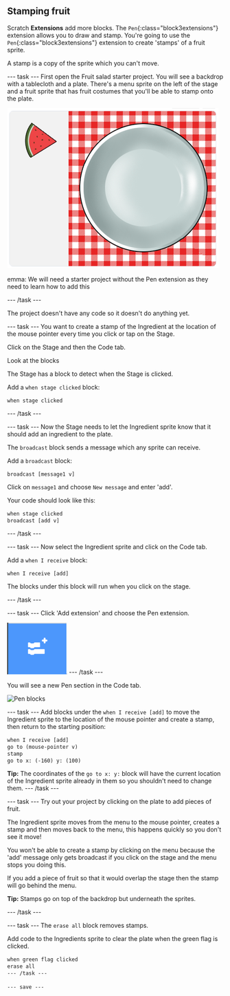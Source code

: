 ## Stamping fruit
Scratch **Extensions** add more blocks. The `Pen`{:class="block3extensions"} extension allows you to draw and stamp. You're going to use the `Pen`{:class="block3extensions"} extension to create 'stamps' of a fruit sprite. 

A stamp is a copy of the sprite which you can't move.

--- task ---
First open the Fruit salad starter project. You will see a backdrop with a tablecloth and a plate. There's a menu sprite on the left of the stage and a fruit sprite that has fruit costumes that you'll be able to stamp onto the plate. 

![Fruit salad starter project](images/fruit-starter.png)

emma: We will need a starter project without the Pen extension as they need to learn how to add this

--- /task ---

The project doesn't have any code so it doesn't do anything yet.

--- task ---
You want to create a stamp of the Ingredient at the location of the mouse pointer every time you click or tap on the Stage. 

Click on the Stage and then the Code tab. 

Look at the blocks 

The Stage has a block to detect when the Stage is clicked. 

Add a `when stage clicked` block:

```blocks3
when stage clicked
```

--- /task ---

--- task ---
Now the Stage needs to let the Ingredient sprite know that it should add an ingredient to the plate. 

The `broadcast` block sends a message which any sprite can receive. 

Add a `broadcast` block:

```blocks3
broadcast [message1 v]
```

Click on `message1` and choose `New message` and enter 'add'. 

Your code should look like this:

```blocks3
when stage clicked
broadcast [add v]
```

--- /task ---

--- task ---
Now select the Ingredient sprite and click on the Code tab. 

Add a `when I receive` block:

```blocks3
when I receive [add]
```

The blocks under this block will run when you click on the stage.

--- /task ---

--- task ---
Click 'Add extension' and choose the Pen extension. 

![Add Pen extension](images/fruit-pen-extension.png)
--- /task ---

You will see a new Pen section in the Code tab. 

![Pen blocks](images/fruit-pen-blocks.png)

--- task ---
Add blocks under the `when I receive [add]` to move the Ingredient sprite to the location of the mouse pointer and create a stamp, then return to the starting position:

```blocks3
when I receive [add]
go to (mouse-pointer v)
stamp
go to x: (-160) y: (100)
```

**Tip:** The coordinates of the `go to x: y:` block will have the current location of the Ingredient sprite already in them so you shouldn't need to change them.
--- /task ---

--- task ---
Try out your project by clicking on the plate to add pieces of fruit.

The Ingredient sprite moves from the menu to the mouse pointer, creates a stamp and then moves back to the menu, this happens quickly so you don't see it move!

You won't be able to create a stamp by clicking on the menu because the 'add' message only gets broadcast if you click on the stage and the menu stops you doing this. 

If you add a piece of fruit so that it would overlap the stage then the stamp will go behind the menu. 

**Tip:** Stamps go on top of the backdrop but underneath the sprites. 

--- /task ---

--- task ---
The `erase all` block removes stamps. 

Add code to the Ingredients sprite to clear the plate when the green flag is clicked. 

```blocks3
when green flag clicked
erase all
--- /task ---

--- save ---

 





